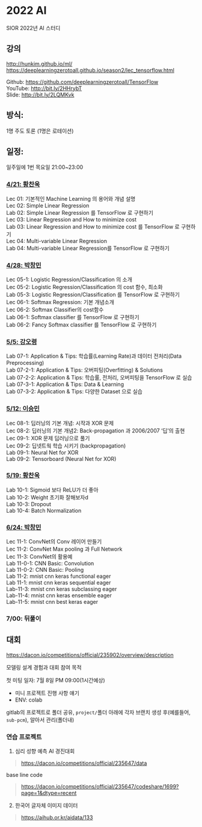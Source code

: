 # 2022 AI  

SIOR 2022년 AI 스터디  

## 강의  
http://hunkim.github.io/ml/  
https://deeplearningzerotoall.github.io/season2/lec_tensorflow.html  
  
Github: https://github.com/deeplearningzerotoall/TensorFlow  
YouTube: http://bit.ly/2HHrybT  
Slide: http://bit.ly/2LQMKvk  

## 방식:
1명 주도 토론 (1명은 로테이션)  

## 일정:
일주일에 1번 목요일 21:00~23:00  

### [4/21: 황찬욱](/Weekly%20Summary/AI_STUDY_1%EC%A3%BC%EC%B0%A8.pdf)  
Lec 01: 기본적인 Machine Learning 의 용어와 개념 설명  
Lec 02: Simple Linear Regression  
Lab 02: Simple Linear Regression 를 TensorFlow 로 구현하기  
Lec 03: Linear Regression and How to minimize cost  
Lab 03: Linear Regression and How to minimize cost 를 TensorFlow 로 구현하기  
Lec 04: Multi-variable Linear Regression  
Lab 04: Multi-variable Linear Regression를 TensorFlow 로 구현하기  

### [4/28: 박창민](/Weekly%20Summary/AI_STUDY_2%EC%A3%BC%EC%B0%A8.pdf)
Lec 05-1: Logistic Regression/Classification 의 소개  
Lec 05-2: Logistic Regression/Classification 의 cost 함수, 최소화  
Lab 05-3: Logistic Regression/Classification 를 TensorFlow 로 구현하기  
Lec 06-1: Softmax Regression: 기본 개념소개  
Lec 06-2: Softmax Classifier의 cost함수  
Lab 06-1: Softmax classifier 를 TensorFlow 로 구현하기  
Lab 06-2: Fancy Softmax classifier 를 TensorFlow 로 구현하기  

### [5/5: 강오령](/Weekly%20Summary/AI_STUDY_3%EC%A3%BC%EC%B0%A8.pdf)  
Lab 07-1: Application & Tips: 학습률(Learning Rate)과 데이터 전처리(Data Preprocessing)  
Lab 07-2-1: Application & Tips: 오버피팅(Overfitting) & Solutions  
Lab 07-2-2: Application & Tips: 학습률, 전처리, 오버피팅을 TensorFlow 로 실습  
Lab 07-3-1: Application & Tips: Data & Learning  
Lab 07-3-2: Application & Tips: 다양한 Dataset 으로 실습  

### [5/12: 이승민](/Weekly%20Summary/AI_STUDY_4%EC%A3%BC%EC%B0%A8.pdf)  
Lec 08-1: 딥러닝의 기본 개념: 시작과 XOR 문제  
Lec 08-2: 딥러닝의 기본 개념2: Back-propagation 과 2006/2007 ‘딥’의 출현  
Lec 09-1: XOR 문제 딥러닝으로 풀기  
Lec 09-2: 딥넷트웍 학습 시키기 (backpropagation)  
Lab 09-1: Neural Net for XOR  
Lab 09-2: Tensorboard (Neural Net for XOR)  

### [5/19: 황찬욱](/Weekly%20Summary/AI_STUDY_5%EC%A3%BC%EC%B0%A8.pdf)  
Lab 10-1: Sigmoid 보다 ReLU가 더 좋아  
Lab 10-2: Weight 초기화 잘해보자d  
Lab 10-3: Dropout  
Lab 10-4: Batch Normalization  

### [6/24: 박창민](/Weekly%20Summary/AI_STUDY_6%EC%A3%BC%EC%B0%A8.pdf)  
Lec 11-1: ConvNet의 Conv 레이어 만들기  
Lec 11-2: ConvNet Max pooling 과 Full Network  
Lec 11-3: ConvNet의 활용예  
Lab 11-0-1: CNN Basic: Convolution  
Lab 11-0-2: CNN Basic: Pooling  
Lab 11-2: mnist cnn keras functional eager  
Lab 11-1: mnist cnn keras sequential eager  
Lab-11-3: mnist cnn keras subclassing eager  
Lab-11-4: mnist cnn keras ensemble eager  
Lab-11-5: mnist cnn best keras eager  
 
### 7/00: 뒤풀이






## 대회

https://dacon.io/competitions/official/235902/overview/description

모델링 설계 경험과 대회 참여 목적

첫 미팅 일자: 7월 8일 PM 09:00(1시간예상)

- 미니 프로젝트 진행 사항 얘기
- ENV: colab

gitlab의 프로젝트로 폴더 공유, 
`project/`폴더 아래에 각자 브랜치 생성 후(예를들어, `sub-pcm`),
알아서 관리(폴더내)

### 연습 프로젝트

1. 심리 성향 예측 AI 경진대회

> https://dacon.io/competitions/official/235647/data

base line code
> https://dacon.io/competitions/official/235647/codeshare/1699?page=1&dtype=recent

2. 한국어 글자체 이미지 데이터

> https://aihub.or.kr/aidata/133
